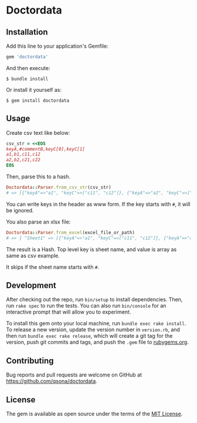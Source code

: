 # Doctordata

## Installation

Add this line to your application's Gemfile:

```ruby
gem 'doctordata'
```

And then execute:

    $ bundle install

Or install it yourself as:

    $ gem install doctordata

## Usage

Create csv text like below:

```rb
csv_str = <<EOS
keyA,#commentB,keyC[0],keyC[1]
a1,b1,c11,c12
a2,b2,c21,c22
EOS
```

Then, parse this to a hash.

```rb
Doctordata::Parser.from_csv_str(csv_str)
# => [{"keyA"=>"a1", "keyC"=>["c11", "c12"]}, {"keyA"=>"a2", "keyC"=>["c21", "c22"]}]
```

You can write keys in the header as www form. If the key starts with `#`, it will be ignored.

You also parse an xlsx file:

```rb
Doctordata::Parser.from_excel(excel_file_or_path)
# => { "Sheet1" => [{"keyA"=>"a1", "keyC"=>["c11", "c12"]}, {"keyA"=>"a2", "keyC"=>["c21", "c22"]}] }
```

The result is a Hash. Top level key is sheet name, and value is array as same as csv example.

It skips if the sheet name starts with `#`.

## Development

After checking out the repo, run `bin/setup` to install dependencies. Then, run `rake spec` to run the tests. You can also run `bin/console` for an interactive prompt that will allow you to experiment.

To install this gem onto your local machine, run `bundle exec rake install`. To release a new version, update the version number in `version.rb`, and then run `bundle exec rake release`, which will create a git tag for the version, push git commits and tags, and push the `.gem` file to [rubygems.org](https://rubygems.org).

## Contributing

Bug reports and pull requests are welcome on GitHub at https://github.com/qsona/doctordata.

## License

The gem is available as open source under the terms of the [MIT License](http://opensource.org/licenses/MIT).
